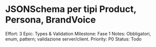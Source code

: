 # JSONSchema per tipi Product, Persona, BrandVoice

Effort: 3
Epic: Types & Validation
Milestone: Fase 1
Notes: Obbligatori, enum, pattern; validazione server/client.
Priority: P0
Status: Todo